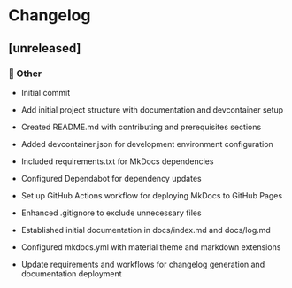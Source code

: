 # Changelog

## [unreleased]


### 💼 Other

- Initial commit

- Add initial project structure with documentation and devcontainer setup

- Created README.md with contributing and prerequisites sections
- Added devcontainer.json for development environment configuration
- Included requirements.txt for MkDocs dependencies
- Configured Dependabot for dependency updates
- Set up GitHub Actions workflow for deploying MkDocs to GitHub Pages
- Enhanced .gitignore to exclude unnecessary files
- Established initial documentation in docs/index.md and docs/log.md
- Configured mkdocs.yml with material theme and markdown extensions

- Update requirements and workflows for changelog generation and documentation deployment

<!-- generated by git-cliff -->
